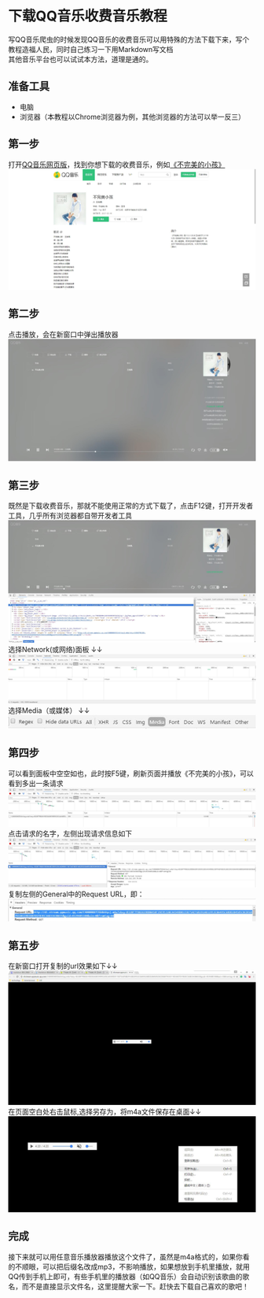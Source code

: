 # 下载QQ音乐收费音乐教程  
写QQ音乐爬虫的时候发现QQ音乐的收费音乐可以用特殊的方法下载下来，写个教程造福人民，同时自己练习一下用Markdown写文档  
其他音乐平台也可以试试本方法，道理是通的。    
## 准备工具 
* 电脑
* 浏览器（本教程以Chrome浏览器为例，其他浏览器的方法可以举一反三）
## 第一步  
打开[QQ音乐网页版](https://y.qq.com/)，找到你想下载的收费音乐，例如[《不完美的小孩》](https://y.qq.com/n/yqq/song/000KfZGk0nVqsj.html)  
![](img/musicMain.jpg) 
## 第二步  
点击播放，会在新窗口中弹出播放器  
![](img/player.jpg)
## 第三步
既然是下载收费音乐，那就不能使用正常的方式下载了，点击F12键，打开开发者工具，几乎所有浏览器都自带开发者工具  
![](img/developer.jpg) 
选择Network(或网络)面板  ↓↓
![](img/network.jpg)  
选择Media（或媒体）  ↓↓  
![](img/media.jpg)
## 第四步
可以看到面板中空空如也，此时按F5键，刷新页面并播放《不完美的小孩》，可以看到多出一条请求  
![](img/request.jpg)  
点击请求的名字，左侧出现请求信息如下  
![](img/clickrequest.jpg)  
复制左侧的General中的Request URL，即：  
![](img/url.jpg)  
## 第五步
在新窗口打开复制的url效果如下↓↓  
![](img/mediaPage.jpg)  
在页面空白处右击鼠标,选择另存为，将m4a文件保存在桌面↓↓  
![](img/download.jpg)  
## 完成
接下来就可以用任意音乐播放器播放这个文件了，虽然是m4a格式的，如果你看的不顺眼，可以把后缀名改成mp3，不影响播放，如果想放到手机里播放，就用QQ传到手机上即可，有些手机里的播放器（如QQ音乐）会自动识别该歌曲的歌名，而不是直接显示文件名，这里提醒大家一下。赶快去下载自己喜欢的歌吧！
